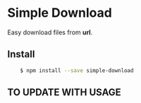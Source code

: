 # Simple Download
Easy download files from **url**.

## Install
```bash
	$ npm install --save simple-download
```


## TO UPDATE WITH USAGE
<!-- 
## Usage
```js
		const download = require('simple-download');
    const url = 'https://example.com/myfile.txt';

		// download(url|opt, callback)
		download({
			path: '~/Desktop', //Default
			file: 'myfile.txt', //last item in the url
			url: url
		}, (pos, item) => {
			console.log(`${item} downloaded in ${pos}`);
		})

```
See the [example](docs/example.js) or the [Live Example](https://runkit.com/5861c08251463100141ed278/5861c08251463100141ed279)

## API

### path
- Type: `string`
- required: `true`
- Note: It needs to contain the file name, ex: `~/Desktop/myfile.txt`

### url
- Type: `string`
- required: `true`

### callback
Will be executed when download it's finished.
- Type: `function()`
- Default: `null` -->
